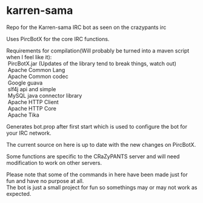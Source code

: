 karren-sama
===========

Repo for the Karren-sama IRC bot as seen on the crazypants irc

Uses PircBotX for the core IRC functions.

Requirements for compilation(Will probably be turned into a maven script when I feel like it):
<br/>
&nbsp;PircBotX.jar (Updates of the library tend to break things, watch out)
<br/>
&nbsp;Apache Common Lang
<br/>
&nbsp;Apache Common codec
<br/>
&nbsp;Google guava
<br/>
&nbsp;slf4j api and simple
<br/>
&nbsp;MySQL java connector library
<br/>
&nbsp;Apache HTTP Client
<br/>
&nbsp;Apache HTTP Core
<br/>
&nbsp;Apache Tika
	

Generates bot.prop after first start which is used to configure the bot for your IRC network.

The current source on here is up to date with the new changes on PircBotX.

Some functions are specific to the CRaZyPANTS server and will need modification to work on other servers.

Please note that some of the commands in here have been made just for fun and have no purpose at all.
<br/>
The bot is just a small project for fun so somethings may or may not work as expected.
